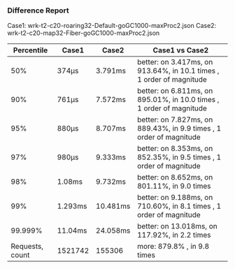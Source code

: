 ### Difference Report
Case1: wrk-t2-c20-roaring32-Default-goGC1000-maxProc2.json
Case2: wrk-t2-c20-map32-Fiber-goGC1000-maxProc2.json

|Percentile|Case1|Case2|Case1 vs Case2|
|---|---|---|---|
|50%|374µs|3.791ms|better: on 3.417ms, on 913.64%, in 10.1 times , 1 order of magnitude|
|90%|761µs|7.572ms|better: on 6.811ms, on 895.01%, in 10.0 times , 1 order of magnitude|
|95%|880µs|8.707ms|better: on 7.827ms, on 889.43%, in 9.9 times , 1 order of magnitude|
|97%|980µs|9.333ms|better: on 8.353ms, on 852.35%, in 9.5 times , 1 order of magnitude|
|98%|1.08ms|9.732ms|better: on 8.652ms, on 801.11%, in 9.0 times |
|99%|1.293ms|10.481ms|better: on 9.188ms, on 710.60%, in 8.1 times , 1 order of magnitude|
|99.999%|11.04ms|24.058ms|better: on 13.018ms, on 117.92%, in 2.2 times |
|Requests, count|1521742|155306|more: 879.8% , in 9.8 times |
